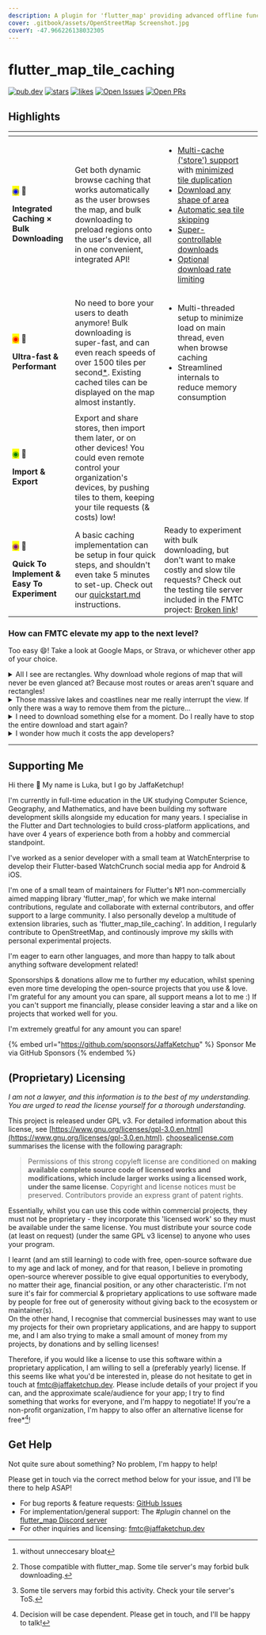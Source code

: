 ```yaml
---
description: A plugin for 'flutter_map' providing advanced offline functionality
cover: .gitbook/assets/OpenStreetMap Screenshot.jpg
coverY: -47.966226138032305
---
```


# flutter\_map\_tile\_caching

[![pub.dev](https://img.shields.io/pub/v/flutter\_map\_tile\_caching.svg?label=Latest+Version)](https://pub.dev/packages/flutter\_map\_tile\_caching) [![stars](https://badgen.net/github/stars/JaffaKetchup/flutter\_map\_tile\_caching?label=stars\&color=green\&icon=github)](https://github.com/JaffaKetchup/flutter\_map\_tile\_caching/stargazers) [![likes](https://img.shields.io/pub/likes/flutter\_map\_tile\_caching?logo=flutter)](https://pub.dev/packages/flutter\_map\_tile\_caching/score)        [![Open Issues](https://badgen.net/github/open-issues/JaffaKetchup/flutter\_map\_tile\_caching?label=Open+Issues\&color=green)](https://github.com/JaffaKetchup/flutter\_map\_tile\_caching/issues) [![Open PRs](https://badgen.net/github/open-prs/JaffaKetchup/flutter\_map\_tile\_caching?label=Open+PRs\&color=green)](https://github.com/JaffaKetchup/flutter\_map\_tile\_caching/pulls)

## Highlights

<table data-card-size="large" data-view="cards" data-full-width="false"><thead><tr><th></th><th></th><th></th><th data-hidden data-card-cover data-type="files"></th></tr></thead><tbody><tr><td><p><mark style="color:blue;">◉</mark> 📲</p><p><strong>Integrated Caching × Bulk Downloading</strong></p></td><td>Get both dynamic browse caching that works automatically as the user browses the map, and bulk downloading to preload regions onto the user's device, all in one convenient, integrated API!</td><td><ul><li><a data-footnote-ref href="#user-content-fn-1">Multi-cache ('store') support</a> with <a data-footnote-ref href="#user-content-fn-2">minimized tile duplication</a></li><li><a data-footnote-ref href="#user-content-fn-3">Download any shape of area</a></li><li><a data-footnote-ref href="#user-content-fn-4">Automatic sea tile skipping</a></li><li><a data-footnote-ref href="#user-content-fn-5">Super-controllable downloads</a></li><li><a data-footnote-ref href="#user-content-fn-6">Optional download rate limiting</a></li></ul></td><td></td></tr><tr><td><p><mark style="color:red;">◉</mark> 🏃</p><p><strong>Ultra-fast &#x26; Performant</strong></p></td><td>No need to bore your users to death anymore! Bulk downloading is super-fast, and can even reach speeds of over 1500 tiles per second<a data-footnote-ref href="#user-content-fn-7">*</a>. Existing cached tiles can be displayed on the map almost instantly.</td><td><ul><li>Multi-threaded setup to minimize load on main thread, even when browse caching</li><li>Streamlined internals to reduce memory consumption</li></ul></td><td></td></tr><tr><td><p><mark style="color:green;">◉</mark> 🧩</p><p><strong>Import &#x26; Export</strong></p></td><td>Export and share stores, then import them later, or on other devices! You could even remote control your organization's devices, by pushing tiles to them, keeping your tile requests (&#x26; costs) low!</td><td></td><td></td></tr><tr><td><p><mark style="color:purple;">◉</mark> 💖</p><p><strong>Quick To Implement &#x26; Easy To Experiment</strong></p></td><td>A basic caching implementation can be setup in four quick steps, and shouldn't even take 5 minutes to set-up. Check out our <a data-mention href="get-started/quickstart.md">quickstart.md</a> instructions.</td><td>Ready to experiment with bulk downloading, but don't want to make costly and slow tile requests? Check out the testing tile server included in the FMTC project: <a data-mention href="broken-reference">Broken link</a>!</td><td></td></tr></tbody></table>

### How can FMTC elevate my app to the next level?

Too easy :smile:! Take a look at Google Maps, or Strava, or whichever other app of your choice.

<details>

<summary>All I see are rectangles. Why download whole regions of map that will never be even glanced at? Because most routes or areas aren't square and rectangles!</summary>

Whether it's walking along a remote winding river using the [Line region](bulk-downloading/regions.md#poly-line), downloading all of central London ready for that weekend exploration using the [Circle region](bulk-downloading/regions.md#circle) (roaming fees + maps gets expensive fast!), or tracking your belongings across a vast, shapeless space using the [Custom Polygon region](bulk-downloading/regions.md#custom-polygon), FMTC has your user's back - but not all of their storage space!

</details>

<details>

<summary>Those massive lakes and coastlines near me really interrupt the view. If only there was a way to remove them from the picture...</summary>

Oh wait, there is! With Sea Tile Skipping, you can avoid storing those unneccessary tiles of sea of out-of-tile-server-bounds-void, then use the client's functonality to just paint the spaces the same color as the sea. This also preserves sea tiles that aren't so empty after all - that boat path could come in handy for some scuba diving. Just another way FMTC keeps your user's phone a [tight ship](#user-content-fn-8)[^8] ;)

</details>

<details>

<summary>I need to download something else for a moment. Do I really have to stop the entire download and start again?</summary>

Not with FMTC! Downloads can be paused and resumed at any time, and with Download Recovery, downloads that stopped unexpectedly can be restarted without your user having to select the entire region again.

</details>

<details>

<summary>I wonder how much it costs the app developers?</summary>

FMTC supports bulk downloading from any tile server\*[^9], so you can choose whichever one suits you best.

Our browse caching mechanism doesn't result in any extra requests to the tile server, and in fact can reduce costs by serving tiles to users from their local cache without cost. Or, if you're running your own server, you can reduce the strain on it, keeping it snappy with fewer resources!

Downloads can be rate limited to avoid running up to the server's rate limit or excess fee.

And with export/import functionality, user's can download regions just once, then keep the download themselves for another time. Or, you can provide a bundle of tiles to all your user's, while still allow it to be updated per-user in future!\*[^10]

</details>

***

## Supporting Me

Hi there 👋 My name is Luka, but I go by JaffaKetchup!

I'm currently in full-time education in the UK studying Computer Science, Geography, and Mathematics, and have been building my software development skills alongside my education for many years. I specialise in the Flutter and Dart technologies to build cross-platform applications, and have over 4 years of experience both from a hobby and commercial standpoint.

I've worked as a senior developer with a small team at WatchEnterprise to develop their Flutter-based WatchCrunch social media app for Android & iOS.

I'm one of a small team of maintainers for Flutter's №1 non-commercially aimed mapping library 'flutter\_map', for which we make internal contributions, regulate and collaborate with external contributors, and offer support to a large community. I also personally develop a multitude of extension libraries, such as 'flutter\_map\_tile\_caching'. In addition, I regularly contribute to OpenStreetMap, and continously improve my skills with personal experimental projects.

I'm eager to earn other languages, and more than happy to talk about anything software development related!

Sponsorships & donations allow me to further my education, whilst spening even more time developing the open-source projects that you use & love. I'm grateful for any amount you can spare, all support means a lot to me :) If you can't support me financially, please consider leaving a star and a like on projects that worked well for you.

I'm extremely greatful for any amount you can spare!

{% embed url="https://github.com/sponsors/JaffaKetchup" %}
Sponsor Me via GitHub Sponsors
{% endembed %}

## (Proprietary) Licensing

_I am not a lawyer, and this information is to the best of my understanding. You are urged to read the license yourself for a thorough understanding._

This project is released under GPL v3. For detailed information about this license, see [https://www.gnu.org/licenses/gpl-3.0.en.html](https://www.gnu.org/licenses/gpl-3.0.en.html). [choosealicense.com](https://choosealicense.com/licenses/gpl-3.0/) summarises the license with the following paragraph:

> Permissions of this strong copyleft license are conditioned on **making available complete source code of licensed works and modifications, which include larger works using a licensed work, under the same license**. Copyright and license notices must be preserved. Contributors provide an express grant of patent rights.

Essentially, whilst you can use this code within commercial projects, they must not be proprietary - they incorporate this 'licensed work' so they must be available under the same license. You must distribute your source code (at least on request) (under the same GPL v3 license) to anyone who uses your program.

I learnt (and am still learning) to code with free, open-source software due to my age and lack of money, and for that reason, I believe in promoting open-source wherever possible to give equal opportunities to everybody, no matter their age, financial position, or any other characteristic. I'm not sure it's fair for commercial & proprietary applications to use software made by people for free out of generosity without giving back to the ecosystem or maintainer(s).\
On the other hand, I recognise that commercial businesses may want to use my projects for their own proprietary applications, and are happy to support me, and I am also trying to make a small amount of money from my projects, by donations and by selling licenses!

Therefore, if you would like a license to use this software within a proprietary application, I am willing to sell a (preferably yearly) license. If this seems like what you'd be interested in, please do not hesitate to get in touch at [fmtc@jaffaketchup.dev](mailto:fmtc@jaffaketchup.dev). Please include details of your project if you can, and the approximate scale/audience for your app; I try to find something that works for everyone, and I'm happy to negotiate! If you're a non-profit organization, I'm happy to also offer an alternative license for free\*[^11]!

## Get Help

Not quite sure about something? No problem, I'm happy to help!

Please get in touch via the correct method below for your issue, and I'll be there to help ASAP!

* For bug reports & feature requests: [GitHub Issues](https://github.com/JaffaKetchup/flutter\_map\_tile\_caching/issues)
* For implementation/general support: The _#plugin_ channel on the [flutter\_map Discord server](https://github.com/fleaflet/flutter\_map#discord-server)
* For other inquiries and licensing: [fmtc@jaffaketchup.dev](mailto:fmtc@jaffaketchup.dev)

[^1]: Keep your users' tiles organized, and even let them control what goes where!

[^2]: Tiles can belong to multiple stores, and tiles from different sources (template URLs) can be stored in a single store!

[^3]: Download rectangles, circles, line-based, and any other freehand polygon!

[^4]: Avoid downloading redundant, waste-of-space tiles that cover oceans, with this unique functionality, and bless your users with the gift of more usable capacity for useful maps!

[^5]: Bulk downloads come with the ability to pause, resume, and cancel downloads mid-way! Give your users choice.

[^6]: Downloading from a server with a rate limit? No problem: just enable rate limiting and we'll do our best to stick to it!

[^7]: Speed is very dependent on tile server ability, network delays, and device processing power. Actual speed is likely to be considerably lower.



    1500 tiles was tested from the included testing tile server running on localhost, on a Windows 11 (Intel 12th Gen i7-12700H CPU & DDR5 4800MHz RAM) with 10 downloading threads & a buffer of 500 tiles.

[^8]: without unneccesary bloat

[^9]: Those compatible with flutter\_map. Some tile server's may forbid bulk downloading.

[^10]: Some tile servers may forbid this activity. Check your tile server's ToS.

[^11]: Decision will be case dependent. Please get in touch, and I'll be happy to talk!
